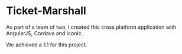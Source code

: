 # Ticket-Marshall

As part of a team of two, I created this cross platform application with AngularJS, Cordava and Iconic.

We achieved a 1.1 for this project.
